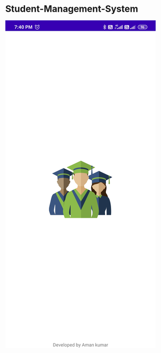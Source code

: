 # Student-Management-System

![Screenshot1](Screenshot_2020-04-16-19-40-43-819_com.example.studentmanagementsystem.jpg)
